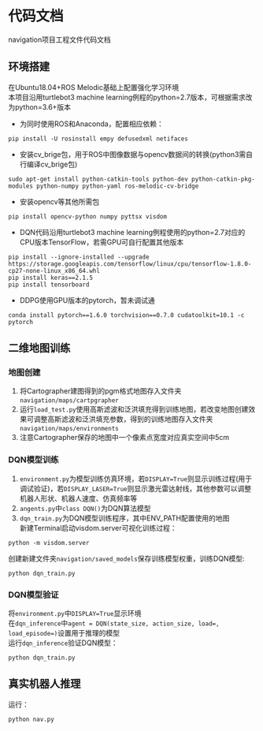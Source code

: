 # 代码文档
navigation项目工程文件代码文档

## 环境搭建
在Ubuntu18.04+ROS Melodic基础上配置强化学习环境  
本项目沿用turtlebot3 machine learning例程的python=2.7版本，可根据需求改为python=3.6+版本

+ 为同时使用ROS和Anaconda，配置相应依赖：
```shell
pip install -U rosinstall empy defusedxml netifaces
```
+ 安装cv_brige包，用于ROS中图像数据与opencv数据间的转换(python3需自行编译cv_brige包)
```shell
sudo apt-get install python-catkin-tools python-dev python-catkin-pkg-modules python-numpy python-yaml ros-melodic-cv-bridge
```
+ 安装opencv等其他所需包
```shell
pip install opencv-python numpy pyttsx visdom
```
+ DQN代码沿用turtlebot3 machine learning例程使用的python=2.7对应的CPU版本TensorFlow，若需GPU可自行配置其他版本
```shell
pip install --ignore-installed --upgrade https://storage.googleapis.com/tensorflow/linux/cpu/tensorflow-1.8.0-cp27-none-linux_x86_64.whl
pip install keras==2.1.5
pip install tensorboard
```
+ DDPG使用GPU版本的pytorch，暂未调试通
```shell
conda install pytorch==1.6.0 torchvision==0.7.0 cudatoolkit=10.1 -c pytorch
```

## 二维地图训练
### 地图创建
1. 将Cartographer建图得到的pgm格式地图存入文件夹`navigation/maps/cartpgrapher`
2. 运行`load_test.py`使用高斯滤波和泛洪填充得到训练地图，若改变地图创建效果可调整高斯滤波和泛洪填充参数，得到的训练地图存入文件夹`navigation/maps/environments`
3. 注意Cartographer保存的地图中一个像素点宽度对应真实空间中5cm
### DQN模型训练
1. `environment.py`为模型训练仿真环境，若`DISPLAY=True`则显示训练过程(用于调试验证)，若`DISPLAY_LASER=True`则显示激光雷达射线，其他参数可以调整机器人形状、机器人速度、仿真频率等  
2. `angents.py`中`class DQN()`为DQN算法模型
3. `dqn_train.py`为DQN模型训练程序，其中ENV_PATH配置使用的地图   
新建Terminal启动visdom.server可视化训练过程：
```shell
python -m visdom.server
```
创建新建文件夹`navigation/saved_models`保存训练模型权重，训练DQN模型:
```shell
python dqn_train.py
```
### DQN模型验证
将`environment.py`中`DISPLAY=True`显示环境  
在`dqn_inference`中`agent = DQN(state_size, action_size, load=, load_episode=)`设置用于推理的模型  
运行`dqn_inference`验证DQN模型：
```shell
python dqn_train.py
```

## 真实机器人推理
运行：
```shell
python nav.py
```
